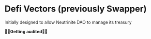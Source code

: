# Defi Vectors (previously Swapper)

Initially designed to allow Neutrinite DAO to manage its treasury

👷🚧**Getting audited**🚧👷

